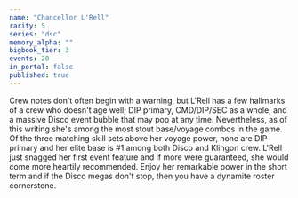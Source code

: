 ```yaml
---
name: "Chancellor L'Rell"
rarity: 5
series: "dsc"
memory_alpha: ""
bigbook_tier: 3
events: 20
in_portal: false
published: true
---
```


Crew notes don't often begin with a warning, but L'Rell has a few hallmarks of a crew who doesn't age well; DIP primary, CMD/DIP/SEC as a whole, and a massive Disco event bubble that may pop at any time. Nevertheless, as of this writing she's among the most stout base/voyage combos in the game. Of the three matching skill sets above her voyage power, none are DIP primary and her elite base is #1 among both Disco and Klingon crew. L'Rell just snagged her first event feature and if more were guaranteed, she would come more heartily recommended. Enjoy her remarkable power in the short term and if the Disco megas don't stop, then you have a dynamite roster cornerstone.
